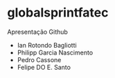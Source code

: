 # globalsprintfatec
Apresentação Github

- Ian Rotondo Bagliotti
- Philipp Garcia Nascimento
- Pedro Cassone
- Felipe DO E. Santo
